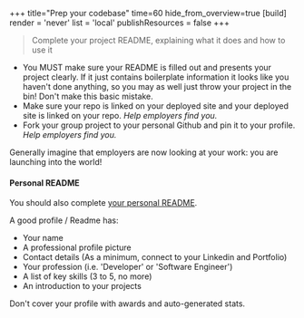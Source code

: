 +++
title="Prep your codebase"
time=60
hide_from_overview=true
[build]
  render = 'never'
  list = 'local'
  publishResources = false
+++

> Complete your project README, explaining what it does and how to use it

- You MUST make sure your README is filled out and presents your project clearly. If it just contains boilerplate information it looks like you haven't done anything, so you may as well just throw your project in the bin! Don't make this basic mistake.
- Make sure your repo is linked on your deployed site and your deployed site is linked on your repo. _Help employers find you._
- Fork your group project to your personal Github and pin it to your profile. _Help employers find you._

Generally imagine that employers are now looking at your work: you are launching into the world!

#### Personal README

You should also complete [your personal README](https://docs.github.com/en/account-and-profile/setting-up-and-managing-your-github-profile/customizing-your-profile/managing-your-profile-readme).

A good profile / Readme has:

- Your name
- A professional profile picture
- Contact details (As a minimum, connect to your Linkedin and Portfolio)
- Your profession (i.e. 'Developer' or 'Software Engineer')
- A list of key skills (3 to 5, no more)
- An introduction to your projects

Don't cover your profile with awards and auto-generated stats.
